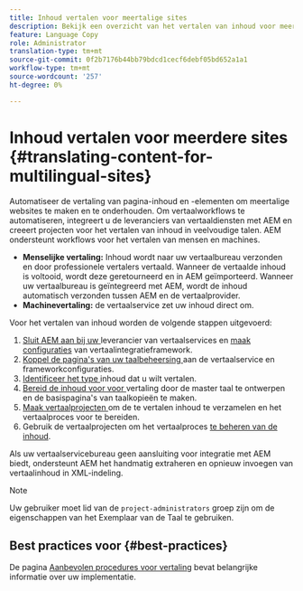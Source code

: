 ```yaml
---
title: Inhoud vertalen voor meertalige sites
description: Bekijk een overzicht van het vertalen van inhoud voor meertalige sites.
feature: Language Copy
role: Administrator
translation-type: tm+mt
source-git-commit: 0f2b7176b44bb79bdcd1cecf6debf05bd652a1a1
workflow-type: tm+mt
source-wordcount: '257'
ht-degree: 0%

---
```



# Inhoud vertalen voor meerdere sites {#translating-content-for-multilingual-sites}

Automatiseer de vertaling van pagina-inhoud en -elementen om meertalige websites te maken en te onderhouden. Om vertaalworkflows te automatiseren, integreert u de leveranciers van vertaaldiensten met AEM en creeert projecten voor het vertalen van inhoud in veelvoudige talen. AEM ondersteunt workflows voor het vertalen van mensen en machines.

* **Menselijke vertaling:** Inhoud wordt naar uw vertaalbureau verzonden en door professionele vertalers vertaald. Wanneer de vertaalde inhoud is voltooid, wordt deze geretourneerd en in AEM geïmporteerd. Wanneer uw vertaalbureau is geïntegreerd met AEM, wordt de inhoud automatisch verzonden tussen AEM en de vertaalprovider.
* **Machinevertaling:** de vertaalservice zet uw inhoud direct om.

Voor het vertalen van inhoud worden de volgende stappen uitgevoerd:

1. [Sluit AEM aan bij uw ](integration-framework.md#connecting-to-a-translation-service-provider) leverancier van vertaalservices en  [maak configuraties](integration-framework.md) van vertaalintegratieframework.
1. [Koppel de pagina&#39;s van uw taalbeheersing ](integration-framework.md#configuring-pages-for-translation) aan de vertaalservice en frameworkconfiguraties.
1. [Identificeer het type ](rules.md) inhoud dat u wilt vertalen.
1. [Bereid de inhoud voor voor ](preparation.md) vertaling door de master taal te ontwerpen en de basispagina&#39;s van taalkopieën te maken.
1. [Maak vertaalprojecten ](managing-projects.md) om de te vertalen inhoud te verzamelen en het vertaalproces voor te bereiden.
1. Gebruik de vertaalprojecten om het vertaalproces [te beheren van de inhoud](managing-projects.md).

Als uw vertaalservicebureau geen aansluiting voor integratie met AEM biedt, ondersteunt AEM het handmatig extraheren en opnieuw invoegen van vertaalinhoud in XML-indeling.

>[!NOTE]
>
>Uw gebruiker moet lid van de `project-administrators` groep zijn om de eigenschappen van het Exemplaar van de Taal te gebruiken.

## Best practices voor {#best-practices}

De pagina [Aanbevolen procedures voor vertaling](best-practices.md) bevat belangrijke informatie over uw implementatie.
